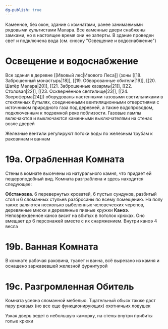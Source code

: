 ```yaml
---
dg-publish: true
---
```

Каменное, без окон, здание с комнатами, ранее занимаемыми рядовыми культистами Малара. Все каменные двери снабжены замками, но в настоящее время они не заперты. В здание проведен свет и подключена вода (см. сноску "Освещение и водоснабжение")

# Освещение и водоснабжение

Все здания в деревне [[Ивовый лес|Ивового Леса]] (зоны [[18. Заброшенный монастырь|18]], [[19. Обворованные обители|19]], [[20. Шатёр Малара|20]], [[21. Заброшенные казармы|21]], [[22. Столовая|22]], [[23. Осквернённое святилище|23]], [[24. Звероферма|24]]) оборудованы настенными газовыми светильниками в стеклянных бутылях, соединенными вентиляционными отверстиями с источником природного газа под деревней, а также водопроводом, подключенным к подземной реке поблизости. Газовые лампы включаются и выключаются каменными выключателями на стенах возле дверей

Железные вентили регулируют потоки воды по железным трубам к раковинам и ваннам

# 19а. Ограбленная Комната

Стены в комнате высечены из натурального камня, что придает ей пещероподобный вид. Комната разграблена и здесь находится следующее:

**Обстановка**. 6 перевернутых кроватей, 6 пустых сундуков, разбитый стол и 6 сломанных стульев разбросаны по всему помещению. На полу также валяются несколько выбеленных человеческих черепов, деревянные миски и деревянные пивные кружки
**Каноэ**. Неповрежденное каноэ висит на вбитых в потолок крюках. Оно вмещает до 6 персонажей вместе с их снаряжением. Внутри каноэ 4 весла

# 19b. Ванная Комната

В комнате рабочая раковина, туалет и ванна, всё вырезано из камня и оснащено заржавевшей железной фурнитурой

# 19с. Разгромленная Обитель

Комната усеяна сломанной мебелью. Тщательный обыск также даст пару ржавых (но все еще функционирующих) охотничьих ловушек

Узкая дверь ведет в небольшую каморку, на стены внутри прибиты голые крюки